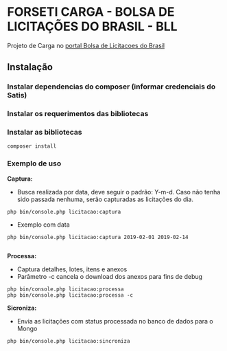 # FORSETI CARGA - BOLSA DE LICITAÇÕES DO BRASIL - BLL

Projeto de Carga no [portal Bolsa de Licitacoes do Brasil](http://bll.org.br/)


## Instalação
### Instalar dependencias do composer (informar credenciais do Satis)

### Instalar os requerimentos das bibliotecas


### Instalar as bibliotecas

```
composer install
```


### Exemplo de uso

**Captura:**

   - Busca realizada por data, deve seguir o padrão: Y-m-d. Caso não tenha sido passada nenhuma, serão capturadas as licitações do dia.
 
```
php bin/console.php licitacao:captura

```   

- Exemplo com data 

```
php bin/console.php licitacao:captura 2019-02-01 2019-02-14


```   


**Processa:** 

   - Captura detalhes, lotes, itens e anexos
   - Parâmetro -c cancela o download dos anexos para fins de debug
   
```
php bin/console.php licitacao:processa 
php bin/console.php licitacao:processa -c

```   

    
**Sicroniza:**

   - Envia as licitações com status processada no banco de dados para o Mongo
    
   
```
php bin/console.php licitacao:sincroniza 

```   
